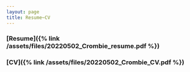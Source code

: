 ```yaml
---
layout: page
title: Resume~CV
---
```


### [Resume]({% link /assets/files/20220502_Crombie_resume.pdf %})

### [CV]({% link /assets/files/20220502_Crombie_CV.pdf %})
